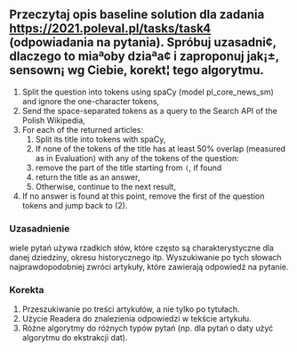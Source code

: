 ## Przeczytaj opis baseline solution dla zadania https://2021.poleval.pl/tasks/task4 (odpowiadania na pytania). Spróbuj uzasadni¢, dlaczego to miaªoby dziaªa¢ i zaproponuj jak¡±, sensown¡ wg Ciebie, korekt¦ tego algorytmu.

1. Split the question into tokens using spaCy (model pl_core_news_sm) and ignore the one-character tokens,
2. Send the space-separated tokens as a query to the Search API of the Polish Wikipedia,
3. For each of the returned articles:
    1. Split its title into tokens with spaCy,
    1. If none of the tokens of the title has at least 50% overlap (measured as in Evaluation) with any of the tokens of the question:
    1. remove the part of the title starting from `(`, if found
    4. return the title as an answer,
    5. Otherwise, continue to the next result,
4. If no answer is found at this point, remove the first of the question tokens and jump back to (2).

### Uzasadnienie
wiele pytań używa rzadkich słów, które często są charakterystyczne dla danej dziedziny, okresu historycznego itp. Wyszukiwanie po tych słowach najprawdopodobniej zwróci artykuły, które zawierają odpowiedź na pytanie.

### Korekta
1. Przeszukiwanie po treści artykułów, a nie tylko po tytułach.
2. Użycie Readera do znalezienia odpowiedzi w tekście artykułu.
3. Różne algorytmy do różnych typów pytań (np. dla pytań o daty użyć algorytmu do ekstrakcji dat).